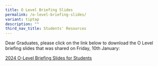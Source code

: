 ```yaml
---
title: O Level Briefing Slides
permalink: /o-level-briefing-slides/
variant: tiptap
description: ""
third_nav_title: Students' Resources
---
```

<p>Dear Graduates, please click on the link below to download the O Level
briefing slides that was shared on Friday, 10th January:</p>
<p></p>
<p><a href="/files/2024_O_Level_Briefing_Slides_for_Students_on_10_Jan_25_compressed__1_.pdf" rel="noopener nofollow" target="_blank">2024 O-Level Briefing Slides for Students</a>
</p>